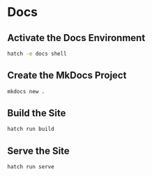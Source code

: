 # Docs

## Activate the Docs Environment

```bash
hatch -e docs shell
```

## Create the MkDocs Project

```bash
mkdocs new .
```

## Build the Site

```bash
hatch run build
```
## Serve the Site

```bash
hatch run serve
```